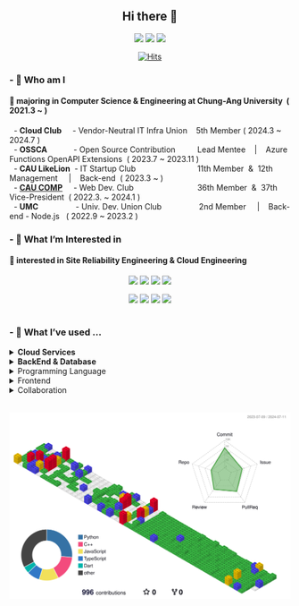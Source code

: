 <div align=center> 

## Hi there 👋

<a href="mailto:hnnynh125@gmail.com"><img src="https://img.shields.io/badge/Gmail-EA4335?style=for-the-badge&logo=Gmail&logoColor=white&link=mailto:hnnynh125@gmail.com"/></a>
<a href="https://velog.io/@hnnynh" target="_blank"><img src="https://img.shields.io/badge/Velog-20C997?style=for-the-badge&logo=Velog&logoColor=white"></a>
<a href="https://www.instagram.com/hnn.ynh/" target="_blank"><img src="https://img.shields.io/badge/Instagram-E4405F?style=for-the-badge&logo=Instagram&logoColor=white"></a>

[![Hits](https://hits.seeyoufarm.com/api/count/incr/badge.svg?url=https%3A%2F%2Fgithub.com%2Fhnnynh&count_bg=%230675FB&title_bg=%23000000&icon=&icon_color=%23FFFFFF&title=hits&edge_flat=true)](https://hits.seeyoufarm.com)

</div>

### - 👀 Who am I

#### 🌟 majoring in **Computer Science & Engineering** at Chung-Ang University&nbsp; ( 2021.3 ~ ) <br/>

<div> 
	
&nbsp; - **Cloud Club** &nbsp;&nbsp;&nbsp;&nbsp;- Vendor-Neutral IT Infra Union&nbsp;&nbsp;&nbsp;&nbsp;5th Member ( 2024.3 ~ 2024.7 )<br/>
&nbsp; - **OSSCA** &nbsp;&nbsp;&nbsp;&nbsp;&nbsp;&nbsp;&nbsp;&nbsp;&nbsp;&nbsp;&nbsp;- Open Source Contribution&nbsp;&nbsp;&nbsp;&nbsp;&nbsp;&nbsp;&nbsp;&nbsp;&nbsp;&nbsp;Lead Mentee&nbsp;&nbsp;&nbsp;&nbsp;|&nbsp;&nbsp;&nbsp; Azure Functions OpenAPI Extensions&nbsp; ( 2023.7 ~ 2023.11 )<br/>
&nbsp; - **CAU LikeLion** &nbsp;- IT Startup Club&nbsp;&nbsp;&nbsp;&nbsp;&nbsp;&nbsp;&nbsp;&nbsp;&nbsp;&nbsp;&nbsp;&nbsp;&nbsp;&nbsp;&nbsp;&nbsp;&nbsp;&nbsp;&nbsp;&nbsp;&nbsp;&nbsp;&nbsp;&nbsp;&nbsp;&nbsp;&nbsp;&nbsp;11th Member &nbsp;&&nbsp; 12th Management &nbsp;&nbsp;&nbsp;&nbsp;|&nbsp;&nbsp;&nbsp; Back-end&nbsp; ( 2023.3 ~ )<br/>
&nbsp; - **[CAU COMP](https://hnnynh.notion.site/COMP-7827b4f860d84427a5dbdbecdf36be5a?pvs=4)** &nbsp;&nbsp;&nbsp;&nbsp;- Web Dev. Club &nbsp;&nbsp;&nbsp;&nbsp;&nbsp;&nbsp;&nbsp;&nbsp;&nbsp;&nbsp;&nbsp;&nbsp;&nbsp;&nbsp;&nbsp;&nbsp;&nbsp;&nbsp;&nbsp;&nbsp;&nbsp;&nbsp;&nbsp;&nbsp;&nbsp;&nbsp;&nbsp;&nbsp;36th Member&nbsp; &&nbsp; 37th Vice-President&nbsp; ( 2022.3. ~ 2024.1 )<br/>
&nbsp; - **UMC** &nbsp;&nbsp;&nbsp;&nbsp;&nbsp;&nbsp;&nbsp;&nbsp;&nbsp;&nbsp;&nbsp;&nbsp;&nbsp;&nbsp;&nbsp;&nbsp;- Univ. Dev. Union Club&nbsp;&nbsp;&nbsp;&nbsp;&nbsp;&nbsp;&nbsp;&nbsp;&nbsp;&nbsp;&nbsp;&nbsp;&nbsp;&nbsp;&nbsp;&nbsp;&nbsp;2nd Member &nbsp;&nbsp;&nbsp;&nbsp;|&nbsp;&nbsp;&nbsp; Back-end - Node.js &nbsp; ( 2022.9 ~ 2023.2 )<br/>


</div>
 
### - 🌱 What I’m Interested in
#### 🌟 interested in Site Reliability Engineering & Cloud Engineering

<div align=center> 
  


<img src="https://img.shields.io/badge/Docker-2496ED?style=for-the-badge&logo=Docker&logoColor=white"></a>
<img src="https://img.shields.io/badge/kubernetes-326CE5?style=for-the-badge&logo=kubernetes&logoColor=white"></a>
<img src="https://img.shields.io/badge/AWS lambda-FF9900?style=for-the-badge&logo=awslambda&logoColor=white"></a>
<img src="https://img.shields.io/badge/GitHub Actions-2088FF?style=for-the-badge&logo=githubactions&logoColor=white"></a>


<img src="https://img.shields.io/badge/cncf-231F20?style=for-the-badge&logo=cncf&logoColor=white"></a>
<img src="https://img.shields.io/badge/framework-000000?style=for-the-badge&logo=framework&logoColor=white"></a>
<img src="https://img.shields.io/badge/network-000000?style=for-the-badge&logo=network&logoColor=white"></a>
<img src="https://img.shields.io/badge/linux-FCC624?style=for-the-badge&logo=linux&logoColor=white"></a>
#

</div>

### - 💬 What I’ve used ...

<details>
<summary><b>Cloud Services</b></summary>
<div markdown="1">
<img src="https://img.shields.io/badge/AWS EC2-FF9900?style=flat-square&logo=amazonec2&logoColor=white"></a>
<img src="https://img.shields.io/badge/AWS RDS-527FFF?style=flat-square&logo=amazonrds&logoColor=white"></a>
<img src="https://img.shields.io/badge/AWS S3-569A31?style=flat-square&logo=amazons3&logoColor=white"></a>
<img src="https://img.shields.io/badge/Amazon API Gateway-FF4F8B?style=flat-square&logo=amazonapigateway&logoColor=white"></a>
<img src="https://img.shields.io/badge/AWS CloudFront-9933CC?style=flat-square&logo=amazoncloudfront&logoColor=white"></a>
<img src="https://img.shields.io/badge/Amazon Simple Email Service-DD344C?style=flat-square&logo=amazonsimpleemailservice&logoColor=white"></a>
<img src="https://img.shields.io/badge/Azure Functions-0062AD?style=flat-square&logo=azurefunctions&logoColor=white"></a>
</div>
</details>

<details>
<summary><b>BackEnd & Database</b></summary>
<div markdown="1">
<img src="https://img.shields.io/badge/Node.js-339933?style=flat-square&logo=Node.js&logoColor=white"></a>
<img src="https://img.shields.io/badge/Express.js-000000?style=flat-square&logo=Express&logoColor=white"></a>
<img src="https://img.shields.io/badge/Django-092E20?style=flat-square&logo=Django&logoColor=white"></a>
<img src="https://img.shields.io/badge/MongoDB-47A248?style=flat-square&logo=MongoDB&logoColor=white"></a>
<img src="https://img.shields.io/badge/MySQL-4479A1?style=flat-square&logo=MySQL&logoColor=white"></a>
</div>
</details>

<details>
<summary>Programming Language</summary>
<div markdown="1">
<img src="https://img.shields.io/badge/C++-00599C?style=flat-square&logo=C%2B%2B&logoColor=white"/></a>
<img src="https://img.shields.io/badge/C-A8B9CC?style=flat-square&logo=C&logoColor=white"></a>
<img src="https://img.shields.io/badge/Java-007396?style=flat-square&logo=Java&logoColor=white"></a>
<img src="https://img.shields.io/badge/Python-3776AB?style=flat-square&logo=Python&logoColor=white"></a>
<img src="https://img.shields.io/badge/JavaScript-F7DF1E?style=flat-square&logo=JavaScript&logoColor=white"></a>
<img src="https://img.shields.io/badge/TypeScript-3178C6?style=flat-square&logo=typescript&logoColor=white"></a>
</div>
</details>

<details>
<summary>Frontend</summary>
<div markdown="1">
<img src="https://img.shields.io/badge/Dart-0175C2?style=flat-square&logo=Dart&logoColor=white"></a>
<img src="https://img.shields.io/badge/HTML-E34F26?style=flat-square&logo=HTML5&logoColor=white"></a>
<img src="https://img.shields.io/badge/CSS-1572B6?style=flat-square&logo=CSS3&logoColor=white"></a>
<img src="https://img.shields.io/badge/React-61DAFB?style=flat-square&logo=React&logoColor=white"></a>
<img src="https://img.shields.io/badge/Flutter-02569B?style=flat-square&logo=Flutter&logoColor=white"></a>
</div>
</details>

<details>
<summary>Collaboration</summary>
<div markdown="1">
<img src="https://img.shields.io/badge/Slack-4A154B?style=flat-square&logo=slack&logoColor=white"></a>
<img src="https://img.shields.io/badge/Jira-0052CC?style=flat-square&logo=jira&logoColor=white"></a>
<img src="https://img.shields.io/badge/Notion-000000?style=flat-square&logo=notion&logoColor=white"></a>
</div>
</details>











</div>
<br/>


![](./profile-3d-contrib/profile-gitblock.svg)
</div>


<!--
**hnnynh/hnnynh** is a ✨ _special_ ✨ repository because its `README.md` (this file) appears on your GitHub profile.

Here are some ideas to get you started:

### - :eyes: I'm
- 🔭 I’m currently working on ...
- 🌱 I’m currently learning ...
- 👯 I’m looking to collaborate on ...
- 🤔 I’m looking for help with ...
- 💬 Ask me about ...
- 📫 How to reach me: ...
- 😄 Pronouns: ...
- ⚡ Fun fact: ...
-->
